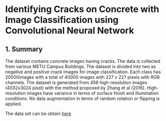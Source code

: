 # Identifying Cracks on Concrete with Image Classification using Convolutional Neural Network

## 1. Summary
The dataset contains concrete images having cracks. The data is collected from various METU Campus Buildings.
The dataset is divided into two as negative and positive crack images for image classification. 
Each class has 20000images with a total of 40000 images with 227 x 227 pixels with RGB channels. 
The dataset is generated from 458 high-resolution images (4032x3024 pixel) with the method proposed by Zhang et al (2016). 
High-resolution images have variance in terms of surface finish and illumination conditions. 
No data augmentation in terms of random rotation or flipping is applied. 

The data set can be obtain [here](https://data.mendeley.com/datasets/5y9wdsg2zt/2)
